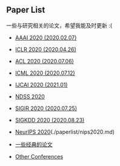 ## Paper List

一些与研究相关的论文，希望我能及时更新 :(

+ [AAAI 2020 (2020.02.07)](./paperlist/AAAI2020.md)

+ [ICLR 2020 (2020.04.26)](./paperlist/ICLR2020.md) 

+ [ACL 2020 (2020.07.06)](./paperlist/ACL2020.md)

+ [ICML 2020 (2020.07.12)](./paperlist/ICML2020.md)

+ [IJCAI 2020 (2021.01)](./paperlist/IJCAI2020.md)

+ [NDSS 2020](./paperlist/NDSS2020.md)

+ [SIGIR 2020 (2020.07.25)](./paperlist/SIGIR2020.md)

+ [SIGKDD 2020 (2020.08.23)](./paperlist/KDD2020.md)

+ [NeurIPS 2020](2020.12.06)(./paperlist/nips2020.md)

+ [一些经典的论文](./paperlist/other_papers.md)

+ [Other Conferences](./paperlist/otherconf.md)
